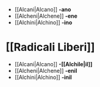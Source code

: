 - [[Alcani|Alcano]] **-ano**
- [[Alcheni|Alchene]] **-ene**
- [[Alchini|Alchino]] **-ino**
# [[Radicali Liberi]]
- [[Alcani|Alcano]] **-[[Alchile|il]]**
- [[Alcheni|Alchene]] **-enil**
- [[Alchini|Alchino]] **-inil**
